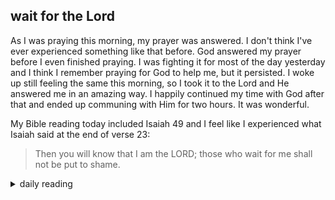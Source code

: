 ## wait for the Lord

As I was praying this morning, my prayer was answered. I don't think I've ever experienced something like that before. God answered my prayer before I even finished praying. I was fighting it for most of the day yesterday and I think I remember praying for God to help me, but it persisted. I woke up still feeling the same this morning, so I took it to the Lord and He answered me in an amazing way. I happily continued my time with God after that and ended up communing with Him for two hours. It was wonderful.

My Bible reading today included Isaiah 49 and I feel like I experienced what Isaiah said at the end of verse 23:

> Then you will know that I am the LORD; those who wait for me shall not be put to shame.

<details markdown="1">
<summary>daily reading</summary>

| {{ page.date | date: "%B %-d, %Y" }} |
| :-------------: |
| [Deut. 22; Ps. 110–111; Isa. 49; Rev. 19]({% link pages/_Bible/Bible-year-1.md %}) |
| [WCF 21; WLC 140-145; WSC 76-78]({% link pages/_reformed_standards/westminster-month-1.md %}) |
| [The Athanasian Creed](https://threeforms.org/the-athanasian-creed/) |

</details>